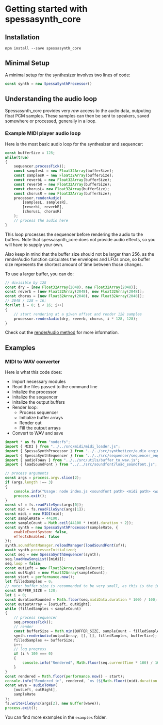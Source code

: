 # Getting started with spessasynth_core

## Installation
```shell
npm install --save spessasynth_core
```

## Minimal Setup
A minimal setup for the synthesizer involves two lines of code:
```ts
const synth = new SpessaSynthProcessor()
```

## Understanding the audio loop
Spessasynth_core provides very *raw* access to the audio data, outputing float PCM samples.
These samples can then be sent to speakers, saved somewhere or processed, generally in a loop.

### Example MIDI player audio loop
Here is the most basic audio loop for the synthesizer and sequencer:

```js
const bufferSize = 128;
while(true)
{
    sequencer.processTick();
    const samplesL = new Float32Array(bufferSize);
    const samplesR = new Float32Array(bufferSize);
    const reverbL = new Float32Array(bufferSize);
    const reverbR = new Float32Array(bufferSize);
    const chorusL= new Float32Array(bufferSize);
    const chorusR = new Float32Array(bufferSize);
    processor.renderAudio(
        [samplesL, samplesR],
        [reverbL, reverbR],
        [chorusL, chorusR]
    );
    // process the audio here
}
```
This loop processes the sequencer before rendering the audio to the buffers.
Note that spessasynth_core does not provide audio effects, so you will have to supply your own.

Also keep in mind that the buffer size should not be larger than 256,
as the renderAudio function calculates the envelopes and LFOs once,
so buffer size represents the shortest amount of time between those changes.

To use a larger buffer, you can do:
```js
// divisible by 128
const dry = [new Float32Array(2048), new Float32Array(2048)];
const reverb = [new Float32Array(2048), new Float32Array(2048)];
const chorus = [new Float32Array(2048), new Float32Array(2048)];
// 2048 / 128 = 16;
for(let i = 0; i < 16; i++) 
{
    // start rendering at a given offset and render 128 samples
    processor.renderAudio(dry, reverb, chorus, i * 128, 128);
}
```

Check out the [renderAudio method](SpessaSynthProcessor-Class#renderaudio) for more information.

## Examples
### MIDI to WAV converter

Here is what this code does:
- Import necessary modules
- Read the files passed to the command line
- Initalize the processor
- Initalize the sequencer
- Initalize the output buffers
- Render loop:
  - Process sequencer
  - Initialize buffer arrays
  - Render out
  - Fill the output arrays
- Convert to WAV and save

```js
import * as fs from "node:fs";
import { MIDI } from "../../src/midi/midi_loader.js";
import { SpessaSynthProcessor } from "../../src/synthetizer/audio_engine/main_processor.js";
import { SpessaSynthSequencer } from "../../src/sequencer/sequencer_engine.js";
import { audioToWav } from "../../src/utils/buffer_to_wav.js";
import { loadSoundFont } from "../../src/soundfont/load_soundfont.js";

// process arguments
const args = process.argv.slice(2);
if (args.length !== 3)
{
    console.info("Usage: node index.js <soundfont path> <midi path> <wav output path>");
    process.exit();
}
const sf = fs.readFileSync(args[0]);
const mid = fs.readFileSync(args[1]);
const midi = new MIDI(mid);
const sampleRate = 44100;
const sampleCount = Math.ceil(44100 * (midi.duration + 2));
const synth = new SpessaSynthProcessor(sampleRate, {
    enableEventSystem: false,
    effectsEnabled: false
});
synth.soundfontManager.reloadManager(loadSoundFont(sf));
await synth.processorInitialized;
const seq = new SpessaSynthSequencer(synth);
seq.loadNewSongList([midi]);
seq.loop = false;
const outLeft = new Float32Array(sampleCount);
const outRight = new Float32Array(sampleCount);
const start = performance.now();
let filledSamples = 0;
// note: buffer size is recommended to be very small, as this is the interval between modulator updates and LFO updates
const BUFFER_SIZE = 128;
let i = 0;
const durationRounded = Math.floor(seq.midiData.duration * 100) / 100;
const outputArray = [outLeft, outRight];
while (filledSamples < sampleCount)
{
    // process sequencer
    seq.processTick();
    // render
    const bufferSize = Math.min(BUFFER_SIZE, sampleCount - filledSamples);
    synth.renderAudio(outputArray, [], [], filledSamples, bufferSize);
    filledSamples += bufferSize;
    i++;
    // log progress
    if (i % 100 === 0)
    {
        console.info("Rendered", Math.floor(seq.currentTime * 100) / 100, "/", durationRounded);
    }
}
const rendered = Math.floor(performance.now() - start);
console.info("Rendered in", rendered, `ms (${Math.floor((midi.duration * 1000 / rendered) * 100) / 100}x)`);
const wave = audioToWav(
    [outLeft, outRight],
    sampleRate
);
fs.writeFileSync(args[2], new Buffer(wave));
process.exit();
```

You can find more examples in the `examples` folder.